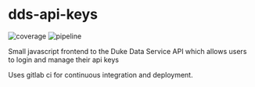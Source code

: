 # dds-api-keys

![coverage](https://gitlab.dhe.duke.edu/ori-rad/dds-api-keys/badges/master/coverage.svg?job=jest) ![pipeline](https://gitlab.dhe.duke.edu/ori-rad/dds-api-keys/badges/master/build.svg)

Small javascript frontend to the Duke Data Service API which allows users to login and manage their api keys

Uses gitlab ci for continuous integration and deployment.
